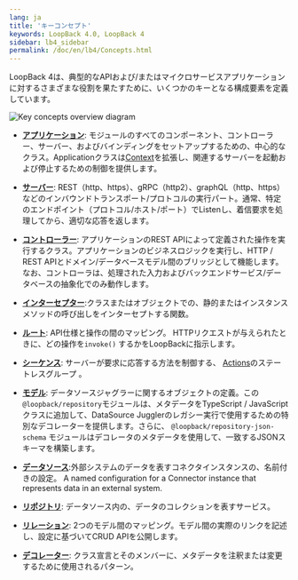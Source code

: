 ```yaml
---
lang: ja
title: 'キーコンセプト'
keywords: LoopBack 4.0, LoopBack 4
sidebar: lb4_sidebar
permalink: /doc/en/lb4/Concepts.html
---
```


LoopBack 4は、典型的なAPIおよび/またはマイクロサービスアプリケーションに対するさまざまな役割を果たすために、いくつかのキーとなる構成要素を定義しています。

![Key concepts overview diagram](imgs/key-concepts-overview-diagram.png)

- [**アプリケーション**](Application.md): モジュールのすべてのコンポーネント、コントローラー、サーバー、およびバインディングをセットアップするための、中心的なクラス。Applicationクラスは[Context](Context.md)を拡張し、関連するサーバーを起動および停止するための制御を提供します。

- [**サーバー**](Server.md): REST（http、https）、gRPC（http2）、graphQL（http、https）などのインバウンドトランスポート/プロトコルの実行パート。通常、特定のエンドポイント（プロトコル/ホスト/ポート）でListenし、着信要求を処理してから、適切な応答を返します。

- [**コントローラー**](Controllers.md): アプリケーションのREST APIによって定義された操作を実行するクラス。アプリケーションのビジネスロジックを実行し、HTTP / REST APIとドメイン/データベースモデル間のブリッジとして機能します。なお、コントローラは、処理された入力およびバックエンドサービス/データベースの抽象化でのみ動作します。

- [**インターセプター**](Interceptors.md):クラスまたはオブジェクトでの、静的またはインスタンスメソッドの呼び出しをインターセプトする関数。

- [**ルート**](Routes.md): API仕様と操作の間のマッピング。 HTTPリクエストが与えられたときに、どの操作を`invoke()` するかをLoopBackに指示します。

- [**シーケンス**](Sequence.md): サーバーが要求に応答する方法を制御する、 [Actions](Sequence.md#actions)のステートレスグループ 。

- [**モデル**](Model.md): データソースジャグラーに関するオブジェクトの定義。この`@loopback/repository`モジュールは、メタデータをTypeScript / JavaScriptクラスに追加して、DataSource Jugglerのレガシー実行で使用するための特別なデコレーターを提供します。さらに、  `@loopback/repository-json-schema` モジュールはデコレータのメタデータを使用して、一致するJSONスキーマを構築します。
　
- [**データソース**](DataSources.md):外部システムのデータを表すコネクタインスタンスの、名前付きの設定。
 A named configuration for a Connector instance that represents data in an external system.

- [**リポジトリ**](Repositories.md): データソース内の、データのコレクションを表すサービス。

- [**リレーション**](Relations.md): 2つのモデル間のマッピング。モデル間の実際のリンクを記述し、設定に基づいてCRUD APIを公開します。

- [**デコレーター**](Decorators.md): クラス宣言とそのメンバーに、メタデータを注釈または変更するために使用されるパターン。
